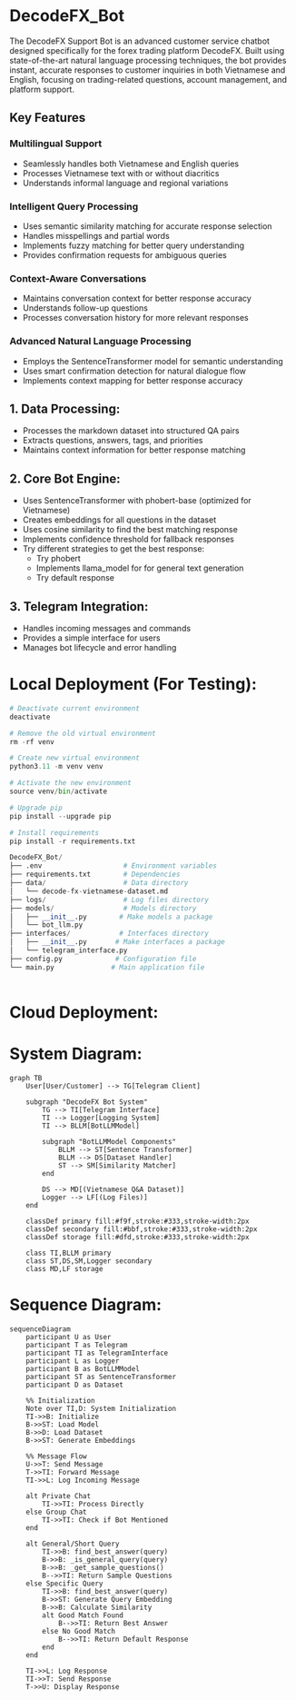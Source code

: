 # DecodeFX_Bot

The DecodeFX Support Bot is an advanced customer service chatbot designed specifically for the forex trading platform DecodeFX. Built using state-of-the-art natural language processing techniques, the bot provides instant, accurate responses to customer inquiries in both Vietnamese and English, focusing on trading-related questions, account management, and platform support.
## Key Features
### Multilingual Support

- Seamlessly handles both Vietnamese and English queries
- Processes Vietnamese text with or without diacritics
- Understands informal language and regional variations

### Intelligent Query Processing

- Uses semantic similarity matching for accurate response selection
- Handles misspellings and partial words
- Implements fuzzy matching for better query understanding
- Provides confirmation requests for ambiguous queries

### Context-Aware Conversations

- Maintains conversation context for better response accuracy
- Understands follow-up questions
- Processes conversation history for more relevant responses

### Advanced Natural Language Processing

- Employs the SentenceTransformer model for semantic understanding
- Uses smart confirmation detection for natural dialogue flow
- Implements context mapping for better response accuracy

## 1. Data Processing:

- Processes the markdown dataset into structured QA pairs
- Extracts questions, answers, tags, and priorities
- Maintains context information for better response matching


## 2. Core Bot Engine:

- Uses SentenceTransformer with phobert-base (optimized for Vietnamese)
- Creates embeddings for all questions in the dataset
- Uses cosine similarity to find the best matching response
- Implements confidence threshold for fallback responses
- Try different strategies to get the best response:
    - Try phobert
    - Implements llama_model for for general text generation
    - Try default response

## 3. Telegram Integration:

- Handles incoming messages and commands
- Provides a simple interface for users
- Manages bot lifecycle and error handling

# Local Deployment (For Testing):
```python
# Deactivate current environment
deactivate

# Remove the old virtual environment
rm -rf venv

# Create new virtual environment
python3.11 -m venv venv

# Activate the new environment
source venv/bin/activate

# Upgrade pip
pip install --upgrade pip

# Install requirements
pip install -r requirements.txt

DecodeFX_Bot/
├── .env                    # Environment variables
├── requirements.txt        # Dependencies
├── data/                   # Data directory
│   └── decode-fx-vietnamese-dataset.md
├── logs/                   # Log files directory
├── models/                 # Models directory
│   ├── __init__.py        # Make models a package
│   └── bot_llm.py
├── interfaces/            # Interfaces directory
│   ├── __init__.py       # Make interfaces a package
│   └── telegram_interface.py
├── config.py             # Configuration file
└── main.py              # Main application file
    
```
# Cloud Deployment:

# System Diagram:
```mermaid
graph TB
    User[User/Customer] --> TG[Telegram Client]
    
    subgraph "DecodeFX Bot System"
        TG --> TI[Telegram Interface]
        TI --> Logger[Logging System]
        TI --> BLLM[BotLLMModel]
        
        subgraph "BotLLMModel Components"
            BLLM --> ST[Sentence Transformer]
            BLLM --> DS[Dataset Handler]
            ST --> SM[Similarity Matcher]
        end
        
        DS --> MD[(Vietnamese Q&A Dataset)]
        Logger --> LF[(Log Files)]
    end
    
    classDef primary fill:#f9f,stroke:#333,stroke-width:2px
    classDef secondary fill:#bbf,stroke:#333,stroke-width:2px
    classDef storage fill:#dfd,stroke:#333,stroke-width:2px
    
    class TI,BLLM primary
    class ST,DS,SM,Logger secondary
    class MD,LF storage
```
# Sequence Diagram:
```mermaid
sequenceDiagram
    participant U as User
    participant T as Telegram
    participant TI as TelegramInterface
    participant L as Logger
    participant B as BotLLMModel
    participant ST as SentenceTransformer
    participant D as Dataset

    %% Initialization
    Note over TI,D: System Initialization
    TI->>B: Initialize
    B->>ST: Load Model
    B->>D: Load Dataset
    B->>ST: Generate Embeddings

    %% Message Flow
    U->>T: Send Message
    T->>TI: Forward Message
    TI->>L: Log Incoming Message
    
    alt Private Chat
        TI->>TI: Process Directly
    else Group Chat
        TI->>TI: Check if Bot Mentioned
    end

    alt General/Short Query
        TI->>B: find_best_answer(query)
        B->>B: _is_general_query(query)
        B->>B: _get_sample_questions()
        B-->>TI: Return Sample Questions
    else Specific Query
        TI->>B: find_best_answer(query)
        B->>ST: Generate Query Embedding
        B->>B: Calculate Similarity
        alt Good Match Found
            B-->>TI: Return Best Answer
        else No Good Match
            B-->>TI: Return Default Response
        end
    end
    
    TI->>L: Log Response
    TI->>T: Send Response
    T->>U: Display Response
```
